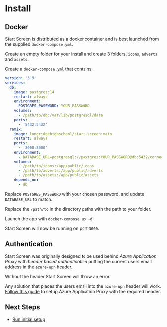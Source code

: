 # Install

## Docker

Start Screen is distributed as a docker container and is best launched from the
supplied `docker-compose.yml`.

Create an empty folder for your install and create 3 folders, `icons`, `adverts`
and `assets`.

Create a `docker-compose.yml` that contains:

```yml
version: '3.9'
services:
  db:
    image: postgres:14
    restart: always
    environment:
      POSTGRES_PASSWORD: YOUR_PASSWORD
    volumes:
      - /path/to/db:/var/lib/postgresql/data
    ports:
      - '5432:5432'
  remix:
    image: longridgehighschool/start-screen:main
    restart: always
    ports:
      - '3000:3000'
    environment:
      - DATABASE_URL=postgresql://postgres:YOUR_PASSWORD@db:5432/connect?connection_limit=30&pool_timeout=0
    volumes:
      - /path/to/icons:/app/public/icons
      - /path/to/adverts:/app/public/adverts
      - /path/to/assets:/app/public/assets
    depends_on:
      - db
```

Replace `POSTGRES_PASSWORD` with your chosen password, and update `DATABASE_URL`
to match.

Replace the `/path/to` in the directory paths with the path to your folder.

Launch the app with `docker-compose up -d`.

Start Screen will now be running on port `3000`.

## Authentication

Start Screen was originally designed to be used behind _Azure Application Proxy_
with _header based authentication_ putting the current users email address in
the `azure-upn` header.

Without the header Start Screen will throw an error.

Any solution that places the users email into the `azure-upn` header will work.
[Follow this guide](/guides/configuring-aap) to setup Azure Application Proxy
with the required header.

## Next Steps

- [Run initial setup](/getting-started/setup)
